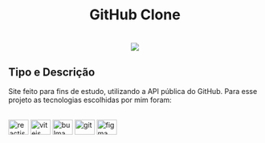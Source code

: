 <h1 align="center">GitHub Clone</h1>

<h1 align="center">
  <img src="https://lh3.googleusercontent.com/SFjT31_YdmUDFbks-QZKjhthkAv9BPnZgSn3vq7mUcYNzW8d-SX930plM09pyuXIR1UfWOUphU_szzALS5gfucQbjMaelkbtbaJdBXYc4LJu0fhmRskJAFgff6L2oku7-OO1FypeXXHJyM22cwg8euvGUXwJGC61fvpFpTRzr1V14McZQ4KBRPlS8JSUgE6Z1Ob6gofLoD-F82Pm68-zkn7pX1C26bsMPEuZ5CJXjgFZ_JX2Mvvca50wugy7lg1QXiPAe4EAVPsNsDbAglK3texb0M7KGpPoM5B16iP-dZYxlXQUncS-zAdaoS4N1D0Qrk4pkSvqAPs_-NppS0MHHFk3XyTLBEoJWQ1_ENCqZz4-lI2gI0W0IkwSILG3t2RYNDXJ8zqUxU5_afEc23qZtX-Wu55aBusx5-W15ov5MLUirMZTvtFILdH8e2XhmaG9NLoE29NAOOx4qT3w_UFE91kHf22eD9K1xALT5QXeozouOfrFOZUCvE767oGhr27wBVBn4Nyk2Zt9GWg5A29dqGZ3yTWc83LPDX2-clDQnTiWKe6-25rYdeHFAyxTmzAIZklZkGmayXghnp8PWxP93CfyLztaqUuH1w2psOfjqdfHfloTykMxTBAyyFrqrkpxBS6GHdi945LtXGZmldik6M2ECypNCBzlAx7yV9HwCZf5G5a-5Uv6LTCPCNnzVzVgNEQ4R4py2_jcojZtI6oV1BTywajHDsIcJfoKo-pjFwnJCiOO84eW5ErUvrE9LnHYPN0KyqmJPm1ULwffJNeGNtIF2OOfiHrMbubcrE6JoqjUfZ0bM27WoziS5UJuJtQHDqKwkflKonvW5VBrSnel0zq_tr2UYXECE8dMxgZpVxTq7kKRAbLxfiVrj4PUscjRGgBkm1UNMurKe6t3mYJ3MHKcSCcw6cxXzZctB9NtZyEqUxOGdQYpHemvLqga-WH5pGQIXmzmLrcbh4btB9AX1nGnfVqF-f1c0qsnDv9nBgl1cwWLWGyd=w390-h266-no?authuser=0">
</h1>

## Tipo e Descrição

Site feito para fins de estudo, utilizando a API pública do GitHub. Para esse projeto as tecnologias escolhidas por mim foram:

<div style="display: inline_block"><br>
  <img align="center" height="30" width="40" alt="reactjs" src="https://www.svgrepo.com/show/452092/react.svg">
  <img align="center" height="30" width="40" alt="vitejs" src="https://www.svgrepo.com/show/374167/vite.svg">
  <img align="center" height="30" width="40" alt="bulma" src="https://www.svgrepo.com/show/374146/typescript-official.svg">
  <img align="center" height="30" width="40" alt="git" src="https://raw.githubusercontent.com/styled-components/brand/master/styled-components.png">
  <img align="center" height="30" width="40" alt="figma" src="https://www.svgrepo.com/show/452202/figma.svg"> 
</div>
